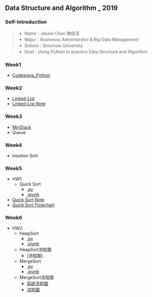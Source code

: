 ## Data Structure and Algorithm _ 2019

### Self-Introduction
>* Name：Jessie Chen 陳佳淳
>* Major：Businesss Administrator & Big Data Management
>* School：Soochow University
>* Goal：Using Python to practice Data Structure and Algorithm

### Week1
* [Codesigna_Python](https://github.com/chenjanice/Data-Structure_2019/blob/master/week1/codesignal%201-10.md#codesignal-python)

### Week2
* [Linked-List](https://github.com/chenjanice/Data-Structure_2019/blob/master/week2/Linkedlist.py)
* [Linked-List Note](week2/Linked-List_Note.md)

### Week3
 * [MinStack](https://github.com/chenjanice/Data-Structure_2019/blob/master/week3/Min%20Stack.ipynb) 
 * Queue

### Week4
 * Insetion Sort

### Week5
* HW1
  * Quick Sort
    *  [.py](https://github.com/chenjanice/Data-Structure_2019/blob/master/week5/quicksort.py)
    *  [.ipynb](https://nbviewer.jupyter.org/github/chenjanice/Data-Structure_2019/blob/master/week5/quicksort.ipynb)   
* [Quick Sort Note](https://github.com/chenjanice/Data-Structure_2019/blob/master/week5/quicksort.md)
* [Quick Sort Flowchart](quicksort_flowchart.jpg)

### Week6
* HW2
  * HeapSort
    * [.py](HW2/heap_sort_05153208.py)
    * [.ipynb](HW2/heap_sort_05153208.ipynb)
  * HeapSort流程圖
    * [流程圖]
  * MergeSort
    * [.py](https://github.com/chenjanice/Data-Structure_2019/blob/master/HW2/merge_sort_05153208.py)
    * [.ipynb](HW2/merge_sort_05153208.ipynb)
  * MergeSort流程圖
    * [系統流程圖](HW2/mergesort_flowchart1.png)
    * [流程圖](HW2/mergesort_flowchart2.png)
